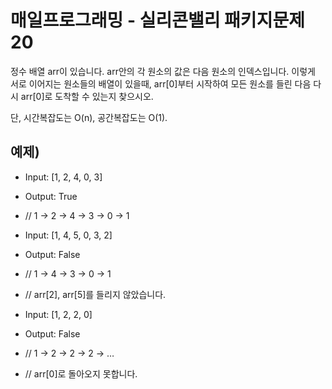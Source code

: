 # 매일프로그래밍 - 실리콘밸리 패키지문제20
정수 배열 arr이 있습니다. arr안의 각 원소의 값은 다음 원소의 인덱스입니다. 이렇게 서로 이어지는 원소들의 배열이 있을때, arr[0]부터 시작하여 모든 원소를 들린 다음 다시 arr[0]로 도착할 수 있는지 찾으시오.

단, 시간복잡도는 O(n), 공간복잡도는 O(1).



## 예제)
- Input: [1, 2, 4, 0, 3]
- Output: True
- // 1 -> 2 -> 4 -> 3 -> 0 -> 1


- Input: [1, 4, 5, 0, 3, 2]
- Output: False
- // 1 -> 4 -> 3 -> 0 -> 1
- // arr[2], arr[5]를 들리지 않았습니다.


- Input: [1, 2, 2, 0]
- Output: False
- // 1 -> 2 -> 2 -> 2 -> …
- // arr[0]로 돌아오지 못합니다.

